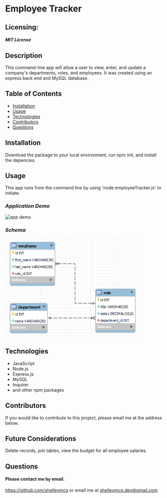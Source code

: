  
# Employee Tracker
## Licensing:
#### _MIT License_
## Description
This command-line app will allow a user to view, enter, and update a company's departments, roles, and employees. It was created using an express back end and MySQL database. 

## Table of Contents
* [Installation](#Installation)
* [Usage](#Usage)
* [Technologies](#Technologies)
* [Contributors](#Contributors)
* [Questions](#Questions)
## Installation
Download the package to your local environment, run npm init, and install the depencies. 
## Usage
This app runs from the command line by using 'node employeeTracker.js' to initiate. 

### *Application Demo*
![app demo](./images/EmpTrackerDemo.gif)

### *Schema*
![schema](./images/schema.png)

## Technologies
* JavaScript
* Node.js
* Express.js
* MySQL
* Inquirer
* and other npm packages
## Contributors
If you would like to contribute to this project, please email me at the address below.
## Future Considerations
Delete records, join tables, view the budget for all employee salaries.
## Questions 
#### Please contact me by email.
https://github.com/shelleymcq or email me at shelleymcq.dev@gmail.com
